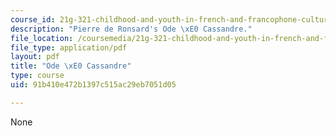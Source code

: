 ```yaml
---
course_id: 21g-321-childhood-and-youth-in-french-and-francophone-cultures-spring-2013
description: "Pierre de Ronsard's Ode \xE0 Cassandre."
file_location: /coursemedia/21g-321-childhood-and-youth-in-french-and-francophone-cultures-spring-2013/91b410e472b1397c515ac29eb7051d05_MIT21G_321S13_ronsard.pdf
file_type: application/pdf
layout: pdf
title: "Ode \xE0 Cassandre"
type: course
uid: 91b410e472b1397c515ac29eb7051d05

---
```

None
